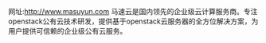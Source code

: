 网址:http://www.masuyun.com
马速云是国内领先的企业级云计算服务商。专注openstack公有云技术研发，提供基于openstack云服务器的全方位解决方案，为用户提供可信赖的企业级公有云服务。

